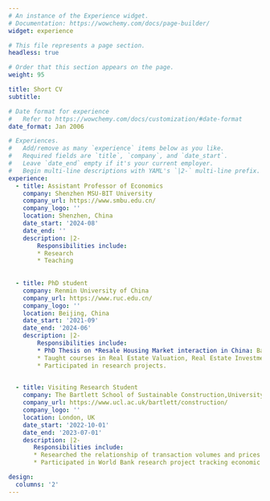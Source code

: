 ```yaml
---
# An instance of the Experience widget.
# Documentation: https://wowchemy.com/docs/page-builder/
widget: experience

# This file represents a page section.
headless: true

# Order that this section appears on the page.
weight: 95

title: Short CV
subtitle:

# Date format for experience
#   Refer to https://wowchemy.com/docs/customization/#date-format
date_format: Jan 2006

# Experiences.
#   Add/remove as many `experience` items below as you like.
#   Required fields are `title`, `company`, and `date_start`.
#   Leave `date_end` empty if it's your current employer.
#   Begin multi-line descriptions with YAML's `|2-` multi-line prefix.
experience:
  - title: Assistant Professor of Economics
    company: Shenzhen MSU-BIT University
    company_url: https://www.smbu.edu.cn/
    company_logo: ''
    location: Shenzhen, China
    date_start: '2024-08'
    date_end: ''
    description: |2-
        Responsibilities include:
        * Research
        * Teaching
        
  
  - title: PhD student 
    company: Renmin University of China
    company_url: https://www.ruc.edu.cn/
    company_logo: ''
    location: Beijing, China
    date_start: '2021-09'
    date_end: '2024-06'
    description: |2-
        Responsibilities include:
        * PhD Thesis on *Resale Housing Market interaction in China: Based on the Perspective of Regular Housing and Judicial Auction Housing*. 
        * Taught courses in Real Estate Valuation, Real Estate Investment Analysis.
        * Participated in research projects.
       

  - title: Visiting Research Student
    company: The Bartlett School of Sustainable Construction,University College London
    company_url: https://www.ucl.ac.uk/bartlett/construction/
    company_logo: ''
    location: London, UK
    date_start: '2022-10-01'
    date_end: '2023-07-01'
    description: |2-
       Responsibilities include:
       * Researched the relationship of transaction volumes and prices in UK housing market.
       * Participated in World Bank research project tracking economic activity in Ukraine.  

design:
  columns: '2'
---
```

